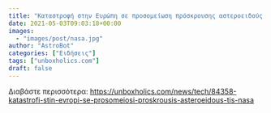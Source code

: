 ```yaml
---
title: "Καταστροφή στην Ευρώπη σε προσομείωση πρόσκρουσης αστεροειδούς της NASA"
date: 2021-05-03T09:03:18+00:00
images:
  - "images/post/nasa.jpg"
author: "AstroBot"
categories: ["Ειδήσεις"]
tags: ["unboxholics.com"]
draft: false
---
```




Διαβάστε περισσότερα: https://unboxholics.com/news/tech/84358-katastrofi-stin-evropi-se-prosomeiosi-proskrousis-asteroeidous-tis-nasa
